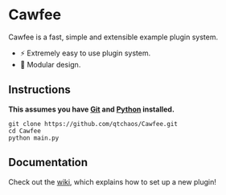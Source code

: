 # Cawfee

Cawfee is a fast, simple and extensible example plugin system.
* ⚡ Extremely easy to use plugin system.
* 🔗 Modular design.

## Instructions

**This assumes you have [Git](https://git-scm.com/) and [Python](https://www.python.org/) installed.**

```
git clone https://github.com/qtchaos/Cawfee.git
cd Cawfee
python main.py
```

## Documentation
Check out the [wiki](https://github.com/qtchaos/Cawfee/wiki), which explains how to set up a new plugin!
